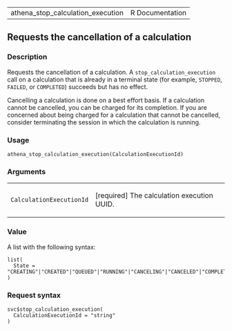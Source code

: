 <table style="width: 100%;">
<tbody>
<tr class="odd">
<td>athena_stop_calculation_execution</td>
<td style="text-align: right;">R Documentation</td>
</tr>
</tbody>
</table>

## Requests the cancellation of a calculation

### Description

Requests the cancellation of a calculation. A
`stop_calculation_execution` call on a calculation that is already in a
terminal state (for example, `STOPPED`, `FAILED`, or `COMPLETED`)
succeeds but has no effect.

Cancelling a calculation is done on a best effort basis. If a
calculation cannot be cancelled, you can be charged for its completion.
If you are concerned about being charged for a calculation that cannot
be cancelled, consider terminating the session in which the calculation
is running.

### Usage

    athena_stop_calculation_execution(CalculationExecutionId)

### Arguments

<table>
<colgroup>
<col style="width: 35%" />
<col style="width: 65%" />
</colgroup>
<tbody>
<tr class="odd">
<td><code
id="athena_stop_calculation_execution_:_CalculationExecutionId">CalculationExecutionId</code></td>
<td><p>[required] The calculation execution UUID.</p></td>
</tr>
</tbody>
</table>

### Value

A list with the following syntax:

    list(
      State = "CREATING"|"CREATED"|"QUEUED"|"RUNNING"|"CANCELING"|"CANCELED"|"COMPLETED"|"FAILED"
    )

### Request syntax

    svc$stop_calculation_execution(
      CalculationExecutionId = "string"
    )
